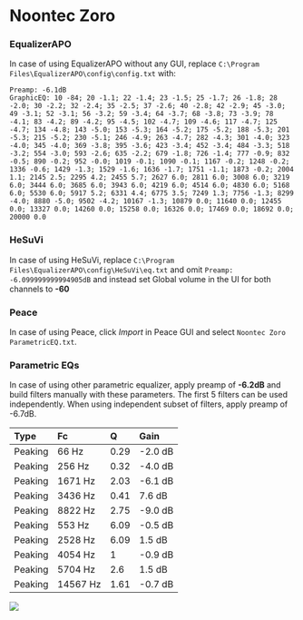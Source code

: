 # Noontec Zoro

### EqualizerAPO
In case of using EqualizerAPO without any GUI, replace `C:\Program Files\EqualizerAPO\config\config.txt`
with:
```
Preamp: -6.1dB
GraphicEQ: 10 -84; 20 -1.1; 22 -1.4; 23 -1.5; 25 -1.7; 26 -1.8; 28 -2.0; 30 -2.2; 32 -2.4; 35 -2.5; 37 -2.6; 40 -2.8; 42 -2.9; 45 -3.0; 49 -3.1; 52 -3.1; 56 -3.2; 59 -3.4; 64 -3.7; 68 -3.8; 73 -3.9; 78 -4.1; 83 -4.2; 89 -4.2; 95 -4.5; 102 -4.7; 109 -4.6; 117 -4.7; 125 -4.7; 134 -4.8; 143 -5.0; 153 -5.3; 164 -5.2; 175 -5.2; 188 -5.3; 201 -5.3; 215 -5.2; 230 -5.1; 246 -4.9; 263 -4.7; 282 -4.3; 301 -4.0; 323 -4.0; 345 -4.0; 369 -3.8; 395 -3.6; 423 -3.4; 452 -3.4; 484 -3.3; 518 -3.2; 554 -3.0; 593 -2.6; 635 -2.2; 679 -1.8; 726 -1.4; 777 -0.9; 832 -0.5; 890 -0.2; 952 -0.0; 1019 -0.1; 1090 -0.1; 1167 -0.2; 1248 -0.2; 1336 -0.6; 1429 -1.3; 1529 -1.6; 1636 -1.7; 1751 -1.1; 1873 -0.2; 2004 1.1; 2145 2.5; 2295 4.2; 2455 5.7; 2627 6.0; 2811 6.0; 3008 6.0; 3219 6.0; 3444 6.0; 3685 6.0; 3943 6.0; 4219 6.0; 4514 6.0; 4830 6.0; 5168 6.0; 5530 6.0; 5917 5.2; 6331 4.4; 6775 3.5; 7249 1.3; 7756 -1.3; 8299 -4.0; 8880 -5.0; 9502 -4.2; 10167 -1.3; 10879 0.0; 11640 0.0; 12455 0.0; 13327 0.0; 14260 0.0; 15258 0.0; 16326 0.0; 17469 0.0; 18692 0.0; 20000 0.0
```

### HeSuVi
In case of using HeSuVi, replace `C:\Program Files\EqualizerAPO\config\HeSuVi\eq.txt` and omit `Preamp:
-6.099999999994905dB` and instead set Global volume in the UI for both channels to **-60**

### Peace
In case of using Peace, click *Import* in Peace GUI and select `Noontec Zoro ParametricEQ.txt`.

### Parametric EQs
In case of using other parametric equalizer, apply preamp of **-6.2dB** and build filters manually
with these parameters. The first 5 filters can be used independently.
When using independent subset of filters, apply preamp of -6.7dB.

| Type    | Fc       |    Q | Gain    |
|:--------|:---------|:-----|:--------|
| Peaking | 66 Hz    | 0.29 | -2.0 dB |
| Peaking | 256 Hz   | 0.32 | -4.0 dB |
| Peaking | 1671 Hz  | 2.03 | -6.1 dB |
| Peaking | 3436 Hz  | 0.41 | 7.6 dB  |
| Peaking | 8822 Hz  | 2.75 | -9.0 dB |
| Peaking | 553 Hz   | 6.09 | -0.5 dB |
| Peaking | 2528 Hz  | 6.09 | 1.5 dB  |
| Peaking | 4054 Hz  | 1    | -0.9 dB |
| Peaking | 5704 Hz  | 2.6  | 1.5 dB  |
| Peaking | 14567 Hz | 1.61 | -0.7 dB |

![](https://raw.githubusercontent.com/jaakkopasanen/AutoEq/master/results/headphonecom/sbaf-serious/Noontec%20Zoro/Noontec%20Zoro.png)